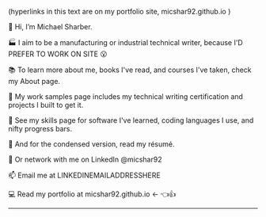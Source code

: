 (hyperlinks in this text are on my portfolio site, micshar92.github.io  )

🚩 Hi, I’m Michael Sharber.

🏭 I aim to be a manufacturing or industrial technical writer, because I'D PREFER TO WORK ON SITE 😮

📚 To learn more about me, books I've read, and courses I've taken, check my About page.

🧶 My work samples page includes my technical writing certification and projects I built to get it.

🌱 See my skills page for software I've learned, coding languages I use, and nifty progress bars.

📄 And for the condensed version, read my résumé.

🔌 Or network with me on LinkedIn @micshar92

📫 Email me at LINKEDINEMAILADDRESSHERE

💻 Read my portfolio at micshar92.github.io   <- 👈👍

---
